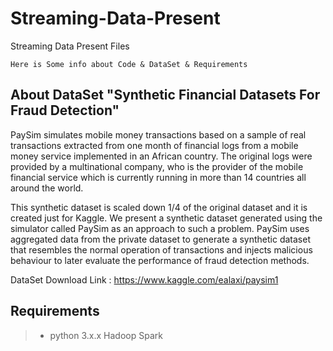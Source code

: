 # Streaming-Data-Present
Streaming Data Present Files

    Here is Some info about Code & DataSet & Requirements


## About DataSet "Synthetic Financial Datasets For Fraud Detection"

PaySim simulates mobile money transactions based on a sample of real transactions extracted from one month of financial logs from a mobile money service implemented in an African country. The original logs were provided by a multinational company, who is the provider of the mobile financial service which is currently running in more than 14 countries all around the world.

This synthetic dataset is scaled down 1/4 of the original dataset and it is created just for Kaggle.
We present a synthetic dataset generated using the simulator called PaySim as an approach to such a problem. PaySim uses aggregated data from the private dataset to generate a synthetic dataset that resembles the normal operation of transactions and injects malicious behaviour to later evaluate the performance of fraud detection methods.

DataSet Download Link : https://www.kaggle.com/ealaxi/paysim1

## Requirements

>- python 3.x.x
Hadoop
Spark
